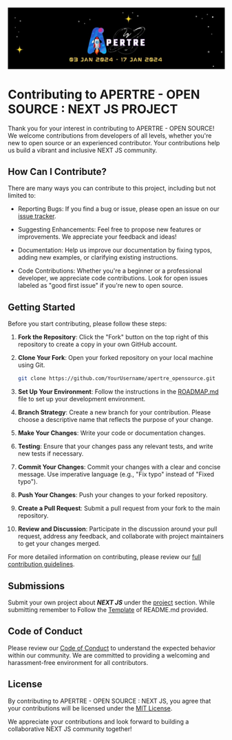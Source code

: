 ![logo](./assets/logo.jpg)

# Contributing to APERTRE - OPEN SOURCE : NEXT JS PROJECT

Thank you for your interest in contributing to APERTRE - OPEN SOURCE! We welcome contributions from developers of all levels, whether you're new to open source or an experienced contributor. Your contributions help us build a vibrant and inclusive NEXT JS community.

## How Can I Contribute?

There are many ways you can contribute to this project, including but not limited to:

- Reporting Bugs: If you find a bug or issue, please open an issue on our [issue tracker](https://github.com/debarshee2004/apertre_opensource/issues).

- Suggesting Enhancements: Feel free to propose new features or improvements. We appreciate your feedback and ideas!

- Documentation: Help us improve our documentation by fixing typos, adding new examples, or clarifying existing instructions.

- Code Contributions: Whether you're a beginner or a professional developer, we appreciate code contributions. Look for open issues labeled as "good first issue" if you're new to open source.

## Getting Started

Before you start contributing, please follow these steps:

1. **Fork the Repository**: Click the "Fork" button on the top right of this repository to create a copy in your own GitHub account.

2. **Clone Your Fork**: Open your forked repository on your local machine using Git.

   ```bash
   git clone https://github.com/YourUsername/apertre_opensource.git
   ```

3. **Set Up Your Environment**: Follow the instructions in the [ROADMAP.md](./ROADMAP.md) file to set up your development environment.

4. **Branch Strategy**: Create a new branch for your contribution. Please choose a descriptive name that reflects the purpose of your change.

5. **Make Your Changes**: Write your code or documentation changes.

6. **Testing**: Ensure that your changes pass any relevant tests, and write new tests if necessary.

7. **Commit Your Changes**: Commit your changes with a clear and concise message. Use imperative language (e.g., "Fix typo" instead of "Fixed typo").

8. **Push Your Changes**: Push your changes to your forked repository.

9. **Create a Pull Request**: Submit a pull request from your fork to the main repository.

10. **Review and Discussion**: Participate in the discussion around your pull request, address any feedback, and collaborate with project maintainers to get your changes merged.

For more detailed information on contributing, please review our [full contribution guidelines](./CONTRIBUTING.md).

## Submissions

Submit your own project about ***NEXT JS*** under the [project](./projects/) section. While submitting remember to Follow the [Template](./projects/TEMPLATE.md) of README.md provided.

## Code of Conduct

Please review our [Code of Conduct](./CODE_OF_CONDUCT.md) to understand the expected behavior within our community. We are committed to providing a welcoming and harassment-free environment for all contributors.

## License

By contributing to APERTRE - OPEN SOURCE : NEXT JS, you agree that your contributions will be licensed under the [MIT License](./LICENSE).

We appreciate your contributions and look forward to building a collaborative NEXT JS community together!